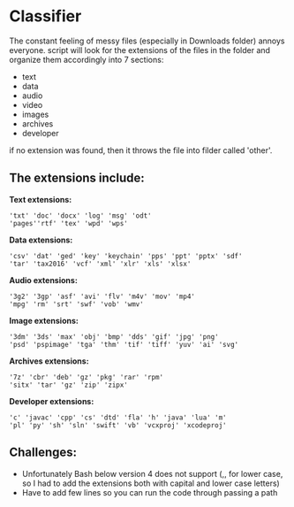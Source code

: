 # Classifier
The constant feeling of messy files (especially in Downloads folder) annoys everyone. 
script will look for the extensions of the files in the folder and organize them accordingly into 7 sections: 
- text
- data
- audio
- video
- images
- archives
- developer

if no extension was found, then it throws the file into filder called 'other'. 

## The extensions include:
<strong>Text extensions:</strong>
```text
'txt' 'doc' 'docx' 'log' 'msg' 'odt' 
'pages''rtf' 'tex' 'wpd' 'wps'
```
<strong>Data extensions:</strong>
```text
'csv' 'dat' 'ged' 'key' 'keychain' 'pps' 'ppt' 'pptx' 'sdf'
'tar' 'tax2016' 'vcf' 'xml' 'xlr' 'xls' 'xlsx'
```  

<strong>Audio extensions:</strong>
```text
'3g2' '3gp' 'asf' 'avi' 'flv' 'm4v' 'mov' 'mp4' 
'mpg' 'rm' 'srt' 'swf' 'vob' 'wmv'
````

<strong>Image extensions:</strong>
```text
'3dm' '3ds' 'max' 'obj' 'bmp' 'dds' 'gif' 'jpg' 'png' 
'psd' 'pspimage' 'tga' 'thm' 'tif' 'tiff' 'yuv' 'ai' 'svg'

```

<strong>Archives extensions:</strong>
```text
'7z' 'cbr' 'deb' 'gz' 'pkg' 'rar' 'rpm' 
'sitx' 'tar' 'gz' 'zip' 'zipx'
```

<strong>Developer extensions:</strong>
```text
'c' 'javac' 'cpp' 'cs' 'dtd' 'fla' 'h' 'java' 'lua' 'm'
'pl' 'py' 'sh' 'sln' 'swift' 'vb' 'vcxproj' 'xcodeproj'
```

## Challenges:
- Unfortunately Bash below version 4 does not support (,, for lower case, so I had to add the extensions both with capital and lower case letters)
- Have to add few lines so you can run the code through passing a path
 
